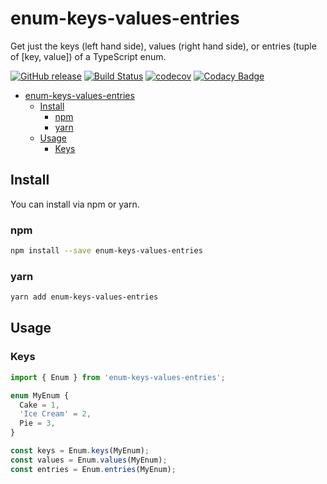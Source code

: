 # enum-keys-values-entries

Get just the keys (left hand side), values (right hand side), or entries (tuple of [key, value]) of a TypeScript enum.

[![GitHub release](https://img.shields.io/github/release/bameyrick/enum-keys-values-entries.svg)](https://github.com/bameyrick/enum-keys-values-entries/releases)
[![Build Status](https://app.travis-ci.com/bameyrick/enum-keys-values-entries.svg?branch=main)](https://travis-ci.com/github/bameyrick/enum-keys-values-entries)
[![codecov](https://codecov.io/gh/bameyrick/enum-keys-values-entries/branch/master/graph/badge.svg)](https://codecov.io/gh/bameyrick/enum-keys-values-entries)
[![Codacy Badge](https://app.codacy.com/project/badge/Grade/9002fceb0cad4a08849b4b6eed3fa285)](https://www.codacy.com/manual/bameyrick/enum-keys-values-entries)

- [enum-keys-values-entries](#enum-keys-values-entries)
  - [Install](#install)
    - [npm](#npm)
    - [yarn](#yarn)
  - [Usage](#usage)
    - [Keys](#keys)

## Install

You can install via npm or yarn.

### npm

```bash
npm install --save enum-keys-values-entries
```

### yarn

```bash
yarn add enum-keys-values-entries
```

## Usage

### Keys

```typescript
import { Enum } from 'enum-keys-values-entries';

enum MyEnum {
  Cake = 1,
  'Ice Cream' = 2,
  Pie = 3,
}

const keys = Enum.keys(MyEnum);
const values = Enum.values(MyEnum);
const entries = Enum.entries(MyEnum);
```
